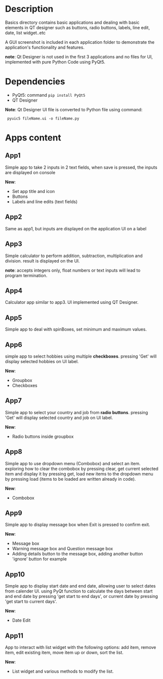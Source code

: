# Description
Basics directory contains basic applications and dealing with basic elements in QT designer such as buttons, radio buttons, labels, line edit, date, list widget..etc

A GUI screenshot is included in each application folder to demonstrate the application's functionality and features.

**note**: Qt Designer is not used in the first 3 applications and no files for UI, implemented with pure Python Code using PyQt5.

# Dependencies

- PyQt5: command ```pip install PyQt5```
- QT Designer

**Note**: Qt Designer UI file is converted to Python file using command:

``` pyuic5 fileName.ui -o fileName.py```

# Apps content

## App1

Simple app to take 2 inputs in 2 text fields, when save is pressed, the inputs are displayed on console

**New**:
- Set app title and icon
- Buttons
- Labels and line edits (text fields)

## App2
Same as app1, but inputs are displayed on the application UI on a label

## App3
Simple calculator to perform addition, subtraction, multiplication and division. result is displayed on the UI.

**note**: accepts integers only, float numbers or text inputs will lead to program termination.

## App4
Calculator app similar to app3. UI implemented using QT Designer.

## App5
Simple app to deal with spinBoxes, set minimum and maximum values.

## App6
simple app to select hobbies using multiple **checkboxes**. pressing 'Get' will display selected hobbies on UI label.

**New**:
- Groupbox
- Checkboxes

## App7
Simple app to select your country and job from **radio buttons**. pressing 'Get' will display selected country and job on UI label.

**New**:
- Radio buttons inside groupbox

## App8
Simple app to use dropdown menu (Combobox) and select an item. exploring how to clear the combobox by pressing clear, get current selected item and display it by pressing get, load new items to the dropdown menu by pressing load (items to be loaded are written already in code).

**New**:
- Combobox

## App9
Simple app to display message box when Exit is pressed to confirm exit.

**New**:
- Message box
- Warning message box and Question message box
- Adding details button to the message box, adding another button 'ignore' button for example

## App10
Simple app to display start date and end date, allowing user to select dates from calender UI. using PyQt function to calculate the days between start and end date by pressing 'get start to end days', or current date by pressing 'get start to current days'.

**New**:
- Date Edit

## App11
App to interact with list widget with the following options: add item, remove item, edit existing item, move item up or down, sort the list.

**New**:
- List widget and various methods to modify the list.
